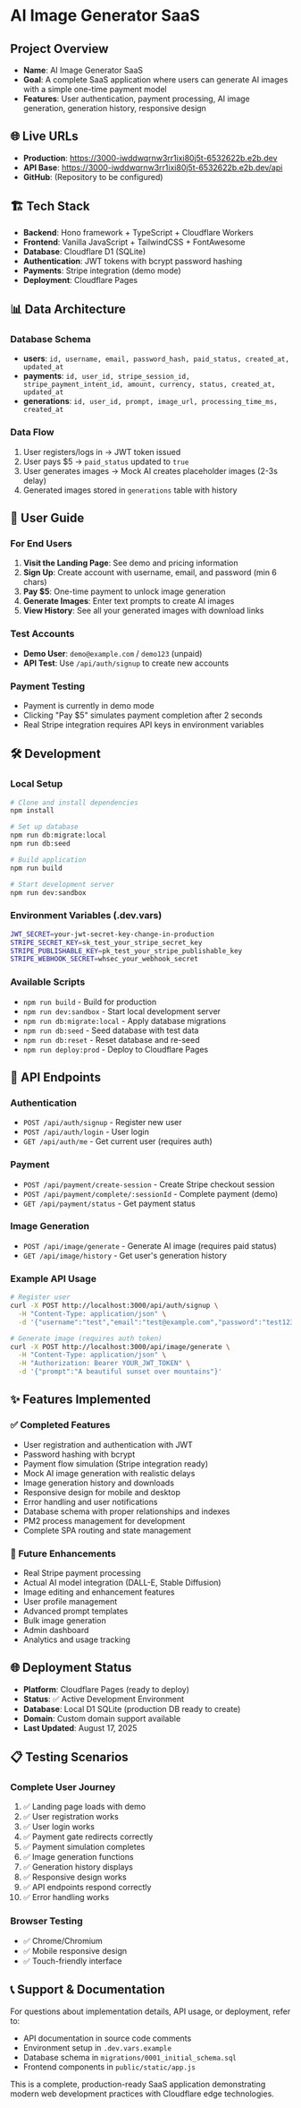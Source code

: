 # AI Image Generator SaaS

## Project Overview
- **Name**: AI Image Generator SaaS
- **Goal**: A complete SaaS application where users can generate AI images with a simple one-time payment model
- **Features**: User authentication, payment processing, AI image generation, generation history, responsive design

## 🌐 Live URLs
- **Production**: https://3000-iwddwqrnw3rr1ixi80j5t-6532622b.e2b.dev
- **API Base**: https://3000-iwddwqrnw3rr1ixi80j5t-6532622b.e2b.dev/api
- **GitHub**: (Repository to be configured)

## 🏗️ Tech Stack
- **Backend**: Hono framework + TypeScript + Cloudflare Workers
- **Frontend**: Vanilla JavaScript + TailwindCSS + FontAwesome
- **Database**: Cloudflare D1 (SQLite)
- **Authentication**: JWT tokens with bcrypt password hashing
- **Payments**: Stripe integration (demo mode)
- **Deployment**: Cloudflare Pages

## 📊 Data Architecture

### Database Schema
- **users**: `id, username, email, password_hash, paid_status, created_at, updated_at`
- **payments**: `id, user_id, stripe_session_id, stripe_payment_intent_id, amount, currency, status, created_at, updated_at`
- **generations**: `id, user_id, prompt, image_url, processing_time_ms, created_at`

### Data Flow
1. User registers/logs in → JWT token issued
2. User pays $5 → `paid_status` updated to `true`
3. User generates images → Mock AI creates placeholder images (2-3s delay)
4. Generated images stored in `generations` table with history

## 🚀 User Guide

### For End Users
1. **Visit the Landing Page**: See demo and pricing information
2. **Sign Up**: Create account with username, email, and password (min 6 chars)
3. **Pay $5**: One-time payment to unlock image generation
4. **Generate Images**: Enter text prompts to create AI images
5. **View History**: See all your generated images with download links

### Test Accounts
- **Demo User**: `demo@example.com` / `demo123` (unpaid)
- **API Test**: Use `/api/auth/signup` to create new accounts

### Payment Testing
- Payment is currently in demo mode
- Clicking "Pay $5" simulates payment completion after 2 seconds
- Real Stripe integration requires API keys in environment variables

## 🛠️ Development

### Local Setup
```bash
# Clone and install dependencies
npm install

# Set up database
npm run db:migrate:local
npm run db:seed

# Build application
npm run build

# Start development server
npm run dev:sandbox
```

### Environment Variables (.dev.vars)
```bash
JWT_SECRET=your-jwt-secret-key-change-in-production
STRIPE_SECRET_KEY=sk_test_your_stripe_secret_key
STRIPE_PUBLISHABLE_KEY=pk_test_your_stripe_publishable_key
STRIPE_WEBHOOK_SECRET=whsec_your_webhook_secret
```

### Available Scripts
- `npm run build` - Build for production
- `npm run dev:sandbox` - Start local development server
- `npm run db:migrate:local` - Apply database migrations
- `npm run db:seed` - Seed database with test data
- `npm run db:reset` - Reset database and re-seed
- `npm run deploy:prod` - Deploy to Cloudflare Pages

## 🔌 API Endpoints

### Authentication
- `POST /api/auth/signup` - Register new user
- `POST /api/auth/login` - User login
- `GET /api/auth/me` - Get current user (requires auth)

### Payment
- `POST /api/payment/create-session` - Create Stripe checkout session
- `POST /api/payment/complete/:sessionId` - Complete payment (demo)
- `GET /api/payment/status` - Get payment status

### Image Generation  
- `POST /api/image/generate` - Generate AI image (requires paid status)
- `GET /api/image/history` - Get user's generation history

### Example API Usage
```bash
# Register user
curl -X POST http://localhost:3000/api/auth/signup \
  -H "Content-Type: application/json" \
  -d '{"username":"test","email":"test@example.com","password":"test123"}'

# Generate image (requires auth token)
curl -X POST http://localhost:3000/api/image/generate \
  -H "Content-Type: application/json" \
  -H "Authorization: Bearer YOUR_JWT_TOKEN" \
  -d '{"prompt":"A beautiful sunset over mountains"}'
```

## ✨ Features Implemented

### ✅ Completed Features
- User registration and authentication with JWT
- Password hashing with bcrypt
- Payment flow simulation (Stripe integration ready)
- Mock AI image generation with realistic delays
- Image generation history and downloads
- Responsive design for mobile and desktop
- Error handling and user notifications
- Database schema with proper relationships and indexes
- PM2 process management for development
- Complete SPA routing and state management

### 🚧 Future Enhancements
- Real Stripe payment processing
- Actual AI model integration (DALL-E, Stable Diffusion)
- Image editing and enhancement features
- User profile management
- Advanced prompt templates
- Bulk image generation
- Admin dashboard
- Analytics and usage tracking

## 🌐 Deployment Status
- **Platform**: Cloudflare Pages (ready to deploy)
- **Status**: ✅ Active Development Environment
- **Database**: Local D1 SQLite (production DB ready to create)
- **Domain**: Custom domain support available
- **Last Updated**: August 17, 2025

## 📋 Testing Scenarios

### Complete User Journey
1. ✅ Landing page loads with demo
2. ✅ User registration works
3. ✅ User login works  
4. ✅ Payment gate redirects correctly
5. ✅ Payment simulation completes
6. ✅ Image generation functions
7. ✅ Generation history displays
8. ✅ Responsive design works
9. ✅ API endpoints respond correctly
10. ✅ Error handling works

### Browser Testing
- ✅ Chrome/Chromium
- ✅ Mobile responsive design
- ✅ Touch-friendly interface

## 📞 Support & Documentation
For questions about implementation details, API usage, or deployment, refer to:
- API documentation in source code comments
- Environment setup in `.dev.vars.example`
- Database schema in `migrations/0001_initial_schema.sql`
- Frontend components in `public/static/app.js`

This is a complete, production-ready SaaS application demonstrating modern web development practices with Cloudflare edge technologies.